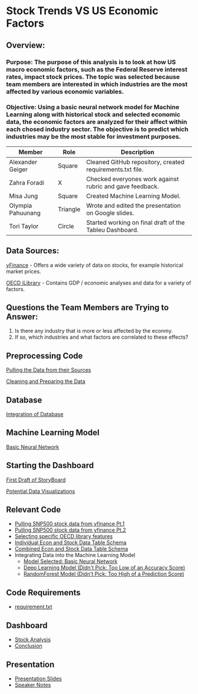 # Stock Trends VS US Economic Factors

## Overview: 

### Purpose:  The purpose of this analysis is to look at how US macro economic factors, such as the Federal Reserve interest rates, impact stock prices.  The topic was selected because team members are interested in which industries are the most affected by various economic variables.

### Objective:  Using a basic neural network model for Machine Learning along with historical stock and selected economic data, the economic factors are analyzed for their affect within each chosed industry sector.  The objective is to predict which industries may be the most stable for investment purposes. 


Member | Role| Description |
------|------|-----------|
Alexander Geiger| Square | Cleaned GitHub repository, created requirements.txt file. |
Zahra Foradi| X | Checked everyones work against rubric and gave feedback. |
Misa Jung| Square | Created Machine Learning Model.|
Olympia Pahuunang| Triangle | Wrote and edited the presentation on Google slides. |
Tori Taylor | Circle | Started working on final draft of the Tableu Dashboard.|

## Data Sources:
[yFinance](https://pypi.org/project/yfinance/) - Offers a wide variety of data on stocks, for example historical market prices.

[OECD iLibrary](https://www.oecd-ilibrary.org/sites/67e0d99f-en/index.html?itemId=/content/component/67e0d99f-en) - Contains GDP / economic analyses and data for a variety of factors.

## Questions the Team Members are Trying to Answer:
1.  Is there any industry that is more or less affected by the econmy.
2.  If so, which industries and what factors are correlated to these effects?

## Preprocessing Code
[Pulling the Data from their Sources](https://github.com/AlexGeiger1/Final_Project/blob/ETL_Part1/etl_part_1_README.md)

[Cleaning and Preparing the Data](https://github.com/AlexGeiger1/Final_Project/blob/ETL_Part2/ETL_Part2/FINALETL.md)

## Database
[Integration of Database](https://github.com/AlexGeiger1/Final_Project/blob/Postgres-DB/Postgres-DB/DB_Description.md)

## Machine Learning Model
[Basic Neural Network](https://github.com/AlexGeiger1/Final_Project/blob/ML-Model/ML-Model_Description.md)

## Starting the Dashboard
[First Draft of StoryBoard](https://docs.google.com/presentation/d/12G15rPOPuCUuZSIIwLfuRW0xW_Ynn-w5GxC-vzfCT3Q/edit?usp=sharing)

[Potential Data Visualizations](https://github.com/AlexGeiger1/Final_Project/blob/data_visualization/data_visualization_README.md)

## Relevant Code
- [Pulling SNP500 stock data from yfinance Pt.1](https://github.com/AlexGeiger1/Final_Project/blob/main/ETL-Part_1.ipynb)
- [Pulling SNP500 stock data from yfinance Pt.2](https://github.com/AlexGeiger1/Final_Project/blob/main/Code_ETL_Part2_Final_Ticker_Table.ipynb)
- [Selecting specific OECD library features](https://github.com/AlexGeiger1/Final_Project/blob/main/Code_ETL_Part2_Final_Econ_Table.ipynb)
- [Individual Econ and Stock Data Table Schema](https://github.com/AlexGeiger1/Final_Project/blob/main/schema.sql)
- [Combined Econ and Stock Data Table Schema](https://github.com/AlexGeiger1/Final_Project/blob/main/query.sql)
- Integrating Data into the Machine Learning Model
  - [Model Selected: Basic Neural Network](https://github.com/AlexGeiger1/Final_Project/blob/main/Machine%20Learning%20Model%20Basic%20Neural%20Network.ipynb)
  - [Deep Learning Model (Didn't Pick: Too Low of an Accuracy Score)](https://github.com/AlexGeiger1/Final_Project/blob/main/Machine%20Learning%20Model%20Deep%20Learning%20Model.ipynb)
  - [RandomForest Model (Didn't Pick: Too High of a Prediction Score)](https://github.com/AlexGeiger1/Final_Project/blob/main/Machine%20Learning%20Model%20RandomForest%20.ipynb)

## Code Requirements
- [requirement.txt](https://github.com/AlexGeiger1/Final_Project/blob/requirements/requirements.txt)

## Dashboard
- [Stock Analysis](https://public.tableau.com/app/profile/tori.taylor/viz/ExploratoryDashboard_16546437852760/ExploratoryDashboard?publish=yes)
- [Conclusion](https://public.tableau.com/app/profile/zahra8438/viz/ConclusionDashboard_16546475940570/ConclusionDashboard?publish=yes)

## Presentation
- [Presentation Slides](https://docs.google.com/presentation/d/1Wa2CK4S8YAHghysIwdNo9XwPvDe5Ak5wnVQjEUF4iZg/edit?usp=sharing)
- [Speaker Notes](https://github.com/AlexGeiger1/Final_Project/blob/speakernotes/speakernotes.md)
